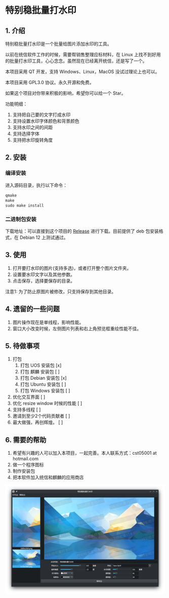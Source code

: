 # 特别稳批量打水印

## 1. 介绍

特别稳批量打水印是一个批量给图片添加水印的工具。

以前在统信软件工作的时候，需要帮销售整理应标材料，在 Linux 上找不到好用的批量打水印工具，心心念念。虽然现在已经离开统信，还是写了一个。

本项目采用 QT 开发，支持 Windows、Linux，MacOS 没试过理论上也可以。

本项目采用 GPL3.0 协议。永久开源和免费。

如果这个项目对你带来积极的影响，希望你可以给一个 Star。

功能明细：

1. 支持把自己要的文字打成水印
2. 支持设置水印字体颜色和背景颜色
3. 支持水印之间的间距
4. 支持选择字体
5. 支持把水印旋转角度

## 2. 安装

### 编译安装

进入源码目录，执行以下命令：

```
qmake
make
sudo make install
```

### 二进制包安装

下载地址：可以直接到这个项目的 [Release](https://github.com/cst05001/watermark-tool/releases) 进行下载。目前提供了 deb 包安装格式，在 Debian 12 上测试通过。

## 3. 使用

1. 打开要打水印的图片(支持多选)，或者打开整个图片文件夹。
2. 设置要水印文字以及其他参数。
3. 点击保存，选择要保存的目录。

注意1: 为了防止原图片被修改，只支持保存到其他目录。

## 4. 遗留的一些问题

1. 图片操作现在是单线程，影响性能。
2. 窗口大小改变时候，左侧图片列表和右上角预览框重绘性能不佳。

## 5. 待做事项

1. 打包
	1. 打包 UOS 安装包 [x]
	2. 打包 麒麟 安装包 [ ]
	3. 打包 Debian 安装包 [x]
	4. 打包 Ubuntu 安装包 [ ]
	5. 打包 Windows 安装包 [ ]
2. 优化交互界面 [ ]
3. 优化 resize window 时候的性能 [ ]
4. 支持多线程 [ ]
5. 邀请到至少2个代码贡献者 [ ]
6. 最大做强，再创辉煌。 [ ]

## 6. 需要的帮助

1. 希望有兴趣的人可以加入本项目，一起完善。本人联系方式：cst05001 at hotmail.com
2. 做一个程序图标
3. 制作安装包
4. 把本软件加入统信和麒麟的应用商店

![screenshot1.png](screenshot1.png)
